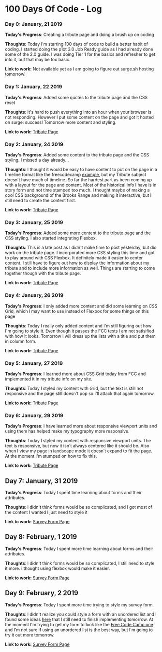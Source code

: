 # 100 Days Of Code - Log

### Day 0: January, 21 2019 

**Today's Progress**: Creating a tribute page and doing a brush up on coding

**Thoughts:** Today I'm starting 100 days of code to build a better habit of coding. I started doing the p1xt 3.0 Job Ready guide as I had already done some of the 2.0 guide. I was doing Tier 1 for the basics and refresher to get into it, but that may be too basic.

**Link to work:** Not available yet as I am going to figure out surge.sh hosting tomorrow!

### Day 1: January, 22 2019

**Today's Progress**: Added some quotes to the tribute page and the CSS reset

**Thoughts**: It's hard to push everything into an hour when your browser is not responding. However I put some content on the page and got it hosted on surge: success! Tomorrow more content and styling.

**Link to work:** [Tribute Page](http://chemical-railway.surge.sh/)

### Day 2: January, 24 2019

**Today's Progress**: Added some content to the tribute page and the CSS styling. I missed a day already...

**Thoughts**: I thought it would be easy to have content to put on the page in a timeline format like the freecodecamp [example](https://codepen.io/freeCodeCamp/full/zNqgVx), but my Tribute subject doesn't have much of timeline. So far the hardest part as been coming up with a layout for the page and content. Most of the historical info I have is in story form and not time stamped too much. I thought maybe of making a cool CSS background of the Brooks Range and making it interactive, but I still need to create the content first.

**Link to work:** [Tribute Page](http://chemical-railway.surge.sh/)

### Day 3: January, 25 2019

**Today's Progress**: Added some more content to the tribute page and the CSS styling. I also started integrating Flexbox.

**Thoughts**: This is a late post as I didn't make time to post yesterday, but did work on the tribute page. I incorporated more CSS styling this time and got to play around with CSS Flexbox. It definitely made it easier to center content. I still have to figure out how to display the information about my tribute and to include more information as well. Things are starting to come together though with the tribute page.

**Link to work:** [Tribute Page](http://chemical-railway.surge.sh/)

### Day 4: January, 26 2019

**Today's Progress**: I only added more content and did some learning on CSS Grid, which I may want to use instead of Flexbox for some things on this page

**Thoughts**: Today I really only added content and I'm still figuring out how I'm going to style it. Even though it passes the FCC tests I am not satisified with how it looks. Tomorrow I will dress up the lists with a title and put them in column form.

**Link to work:** [Tribute Page](http://chemical-railway.surge.sh/)

### Day 5: January, 27 2019

**Today's Progress**: I learned more about CSS Grid today from FCC and implemented it in my tribute info on my site.

**Thoughts**: Today I styled my content with Grid, but the text is still not responsive and the page still doesn't pop so I'll attack that again tomorrow.

**Link to work:** [Tribute Page](http://chemical-railway.surge.sh/)

### Day 6: January, 29 2019

**Today's Progress**: I have learned more about responsive viewport units and using them has helped make my typography more responsive.

**Thoughts**: Today I styled my content with responsive viewport units. The text is responsive, but now it isn't always centered like it should be. Also when I view my page in landscape mode it doesn't expand to fit the page. At the moment I'm stumped on how to fix this.

**Link to work:** [Tribute Page](http://chemical-railway.surge.sh/)

## Day 7: January, 31 2019

**Today's Progress**: Today I spent time learning about forms and their attributes. 

**Thoughts**: I didn't think forms would be so complicated, and I got most of the content I wanted I just need to style it

**Link to work:** [Survey Form Page](http://dissagreeable-quiet.surge.sh)

## Day 8: February, 1 2019

**Today's Progress**: Today I spent more time learning about forms and their attributes. 

**Thoughts**: I didn't think forms would be so complicated, I still need to style it more. i thought using flexbox would make it easier.

**Link to work:** [Survey Form Page](http://dissagreeable-quiet.surge.sh)

## Day 9: February, 2 2019

**Today's Progress**: Today I spent more time trying to style my survey form.

**Thoughts**: I didn't realize you could style a form with an unordered list and I found some ideas [here](https://webdesign.tutsplus.com/tutorials/building-responsive-forms-with-flexbox--cms-26767) that I still need to finish implementing tomorrow. At the  moment I'm trying to get my form to look like the [Free Code Camp one](https://codepen.io/freeCodeCamp/full/VPaoNP) and I'm not sure if using an unordered list is the best way, but I'm going to try it out more tomorrow.

**Link to work:** [Survey Form Page](http://dissagreeable-quiet.surge.sh)
